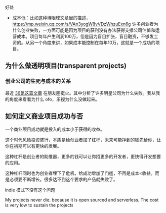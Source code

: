 好处
  - 成本低：比如这种博眼球文章里的描述，https://mp.weixin.qq.com/s/VAn3yogW8vVDzWhzuExn6g 许多创业者为什么创业失败，一方面可能是因为项目的获利没有办法获得支撑公司估值和运营成本。项目每年产生利润100万，但是因为盲目扩张，盲目融资，不够发工资的。从另一个角度来讲，如果成本能控制在每年10万，这就是一个成功的项目。

## 为什么做透明项目(transparent projects)
### 创业公司的生死与成本的关系
最近 [36氪这篇文章](https://mp.weixin.qq.com/s/VAn3yogW8vVDzWhzuExn6g) 在朋友圈挺火。其中分析了许多明星公司为什么失败。我从我的角度来看看为什么 ofo，乐视为什么没做起来。

## 如何定义商业项目成功与否

一个商业项目成功就是投入的成本小于获得的收益。

这个时代风险投资盛行，本质是给创业者加了杠杆，未来可能挣到的钱先给你，让你在初期可以有更快的发展。

这种杠杆是创业者的助推器，更多的钱可以让你招更多的开发者，更快得开发想要的应用。

这种杠杆同时也为创业者埋下了危机，给成功增加了门槛，不再是成本<收益，而是必须要不断增长。很多达不到这个要求的产品就失败了。

indie 模式下没有这个问题

My projects never die. because it is open sourced and serverless. The cost is very low to sustain the projects